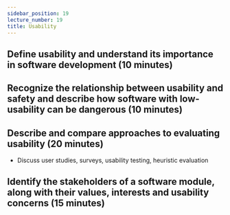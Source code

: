 ```yaml
---
sidebar_position: 19
lecture_number: 19
title: Usability
---
```


## Define usability and understand its importance in software development (10 minutes)

## Recognize the relationship between usability and safety and describe how software with low-usability can be dangerous (10 minutes)

## Describe and compare approaches to evaluating usability (20 minutes)
- Discuss user studies, surveys, usability testing, heuristic evaluation

## Identify the stakeholders of a software module, along with their values, interests and usability concerns (15 minutes)
